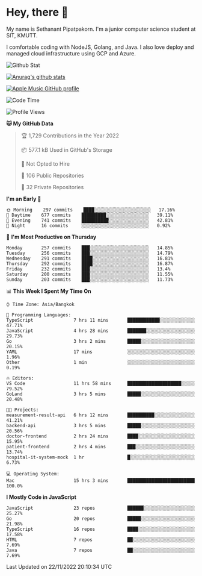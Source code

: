 # Hey, there 🙌
My name is Sethanant Pipatpakorn. I'm a junior computer science student at SIT, KMUTT.

I comfortable coding with NodeJS, Golang, and Java. I also love deploy and managed cloud infrastructure using GCP and Azure.

![Github Stat](https://github-profile-summary-cards.vercel.app/api/cards/profile-details?username=thetkpark&theme=dracula)

[![Anurag's github stats](https://github-readme-stats.vercel.app/api?username=thetkpark&count_private=true&show_icons=true&theme=tokyonight)](https://github.com/anuraghazra/github-readme-stats)

[![Apple Music GitHub profile](https://apple-music-github-profile.rayriffy.com/theme/light.svg?uid=000347.6120fcbefcb74cd59d65c108cc315787.1333)](https://github.com/rayriffy/apple-music-github-profile)

<!--START_SECTION:waka-->
![Code Time](http://img.shields.io/badge/Code%20Time-937%20hrs%2026%20mins-blue)

![Profile Views](http://img.shields.io/badge/Profile%20Views-10-blue)

**🐱 My GitHub Data** 

> 🏆 1,729 Contributions in the Year 2022
 > 
> 📦 577.1 kB Used in GitHub's Storage 
 > 
> 🚫 Not Opted to Hire
 > 
> 📜 106 Public Repositories 
 > 
> 🔑 32 Private Repositories  
 > 
**I'm an Early 🐤** 

```text
🌞 Morning    297 commits    ████░░░░░░░░░░░░░░░░░░░░░   17.16% 
🌆 Daytime    677 commits    █████████░░░░░░░░░░░░░░░░   39.11% 
🌃 Evening    741 commits    ██████████░░░░░░░░░░░░░░░   42.81% 
🌙 Night      16 commits     ░░░░░░░░░░░░░░░░░░░░░░░░░   0.92%

```
📅 **I'm Most Productive on Thursday** 

```text
Monday       257 commits    ███░░░░░░░░░░░░░░░░░░░░░░   14.85% 
Tuesday      256 commits    ███░░░░░░░░░░░░░░░░░░░░░░   14.79% 
Wednesday    291 commits    ████░░░░░░░░░░░░░░░░░░░░░   16.81% 
Thursday     292 commits    ████░░░░░░░░░░░░░░░░░░░░░   16.87% 
Friday       232 commits    ███░░░░░░░░░░░░░░░░░░░░░░   13.4% 
Saturday     200 commits    ███░░░░░░░░░░░░░░░░░░░░░░   11.55% 
Sunday       203 commits    ███░░░░░░░░░░░░░░░░░░░░░░   11.73%

```


📊 **This Week I Spent My Time On** 

```text
⌚︎ Time Zone: Asia/Bangkok

💬 Programming Languages: 
TypeScript               7 hrs 11 mins       ████████████░░░░░░░░░░░░░   47.71% 
JavaScript               4 hrs 28 mins       ███████░░░░░░░░░░░░░░░░░░   29.73% 
Go                       3 hrs 2 mins        █████░░░░░░░░░░░░░░░░░░░░   20.15% 
YAML                     17 mins             ░░░░░░░░░░░░░░░░░░░░░░░░░   1.96% 
Other                    1 min               ░░░░░░░░░░░░░░░░░░░░░░░░░   0.19%

🔥 Editors: 
VS Code                  11 hrs 58 mins      ████████████████████░░░░░   79.52% 
GoLand                   3 hrs 5 mins        █████░░░░░░░░░░░░░░░░░░░░   20.48%

🐱‍💻 Projects: 
measurement-result-api   6 hrs 12 mins       ██████████░░░░░░░░░░░░░░░   41.21% 
backend-api              3 hrs 5 mins        █████░░░░░░░░░░░░░░░░░░░░   20.56% 
doctor-frontend          2 hrs 24 mins       ████░░░░░░░░░░░░░░░░░░░░░   15.95% 
patient-frontend         2 hrs 4 mins        ███░░░░░░░░░░░░░░░░░░░░░░   13.74% 
hospital-it-system-mock  1 hr                █░░░░░░░░░░░░░░░░░░░░░░░░   6.73%

💻 Operating System: 
Mac                      15 hrs 3 mins       █████████████████████████   100.0%

```

**I Mostly Code in JavaScript** 

```text
JavaScript               23 repos            ██████░░░░░░░░░░░░░░░░░░░   25.27% 
Go                       20 repos            █████░░░░░░░░░░░░░░░░░░░░   21.98% 
TypeScript               16 repos            ████░░░░░░░░░░░░░░░░░░░░░   17.58% 
HTML                     7 repos             ██░░░░░░░░░░░░░░░░░░░░░░░   7.69% 
Java                     7 repos             ██░░░░░░░░░░░░░░░░░░░░░░░   7.69%

```



 Last Updated on 22/11/2022 20:10:34 UTC
<!--END_SECTION:waka-->
